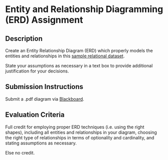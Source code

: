 # Entity and Relationship Diagramming (ERD) Assignment

## Description

Create an Entity Relationship Diagram (ERD) which properly models the entities and relationships in this [sample relational dataset](#TODO).

State your assumptions as necessary in a text box to provide additional justification for your decisions.

## Submission Instructions

Submit a .pdf diagram via [Blackboard](https://blackboard.gwu.edu/webapps/assignment/uploadAssignment?content_id=_6863213_1&course_id=_260328_1&assign_group_id=&mode=cpview).

## Evaluation Criteria

Full credit for employing proper ERD techniques (i.e. using the right shapes), including all entities and relationships in your diagram, choosing the right type of relationships in terms of optionality and cardinality, and stating assumptions as necessary.

Else no credit.
